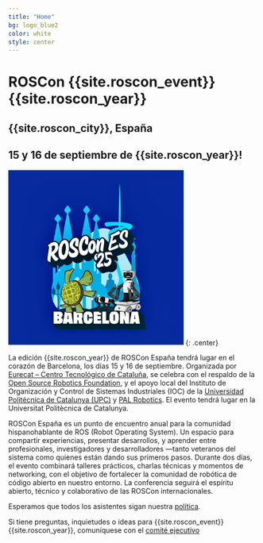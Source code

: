 ```yaml
---
title: "Home"
bg: logo_blue2
color: white
style: center
---
```

# ROSCon {{site.roscon_event}} {{site.roscon_year}}

## {{site.roscon_city}}, España

## 15 y 16 de septiembre de {{site.roscon_year}}!


<img src="./img/RosConES2025.png" alt="ROSCon {{site.roscon_event}} {{site.roscon_year}}" style="width:70%"/>
{: .center}

La edición {{site.roscon_year}} de ROSCon España tendrá lugar en el corazón de Barcelona, los días 15 y 16 de septiembre. Organizada por [Eurecat – Centro Tecnológico de Cataluña](https://eurecat.org/home/es/), se celebra con el respaldo de la [Open Source Robotics Foundation](https://www.openrobotics.org), y el apoyo local del Instituto de Organización y Control de Sistemas Industriales (IOC) de la [Universidad Politécnica de Catalunya (UPC)](https://www.upc.edu/ca) y [PAL Robotics](https://pal-robotics.com/es/). El evento tendrá lugar en la Universitat Politècnica de Catalunya. 

ROSCon España es un punto de encuentro anual para la comunidad hispanohablante de ROS (Robot Operating System). Un espacio para compartir experiencias, presentar desarrollos, y aprender entre profesionales, investigadores y desarrolladores —tanto veteranos del sistema como quienes están dando sus primeros pasos. Durante dos días, el evento combinará talleres prácticos, charlas técnicas y momentos de networking, con el objetivo de fortalecer la comunidad de robótica de código abierto en nuestro entorno. La conferencia seguirá el espíritu abierto, técnico y colaborativo de las ROSCon internacionales. 

Esperamos que todos los asistentes sigan nuestra [política](#codigo-de-conducta).

Si tiene preguntas, inquietudes o ideas para {{site.roscon_event}} {{site.roscon_year}}, comuníquese con el <a href="mailto:rosconferencespain@gmail.com">comité ejecutivo</a>

